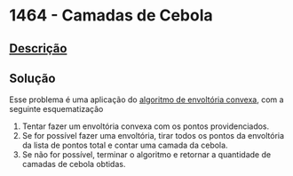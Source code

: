 # 1464 - Camadas de Cebola

## [Descrição](https://www.beecrowd.com.br/judge/pt/problems/view/1464)

## Solução

Esse problema é uma aplicação do [algoritmo de envoltória convexa](../../../base-teorica/geometria-computacional/envoltoria-convexa/README.md), com a seguinte esquematização

1. Tentar fazer um envoltória convexa com os pontos providenciados.
2. Se for possível fazer uma envoltória, tirar todos os pontos da envoltória da lista de pontos total e contar uma camada da cebola.
3. Se não for possível, terminar o algoritmo e retornar a quantidade de camadas de cebola obtidas.